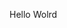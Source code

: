 Hello Wolrd



























































































































































































































































































































































































































































































































































































































































































































































































































































































































































































































































































































































































































































































































































































































































































































































































































































































































































































































































































































































































































































































































































































































































































































































































































































































































































































































